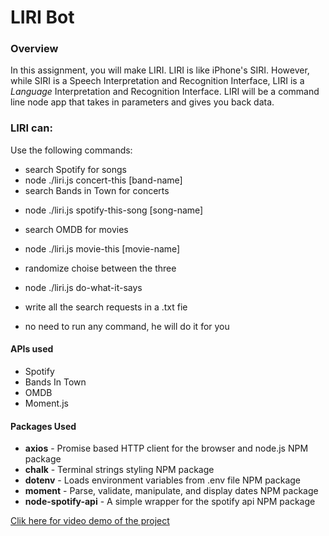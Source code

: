 # LIRI Bot

### Overview

In this assignment, you will make LIRI. LIRI is like iPhone's SIRI. However, while SIRI is a Speech Interpretation and Recognition Interface, LIRI is a _Language_ Interpretation and Recognition Interface. LIRI will be a command line node app that takes in parameters and gives you back data.

### LIRI can:
Use the following commands:

* search Spotify for songs
 * node ./liri.js concert-this [band-name]
* search Bands in Town for concerts
 - node ./liri.js spotify-this-song [song-name]
* search OMDB for movies
 - node ./liri.js movie-this [movie-name]
* randomize choise between the three
 - node ./liri.js do-what-it-says
* write all the search requests in a .txt fie
 - no need to run any command, he will do it for you 

#### APIs used

* Spotify
* Bands In Town
* OMDB
* Moment.js

#### Packages Used

* **axios** - Promise based HTTP client for the browser and node.js NPM package
* **chalk** - Terminal strings styling NPM package
* **dotenv** - Loads environment variables from .env file NPM package
* **moment** - Parse, validate, manipulate, and display dates NPM package
* **node-spotify-api** - A simple wrapper for the spotify api NPM package

[Clik here for video demo of the project](./assets/videos/liri.mp4)











